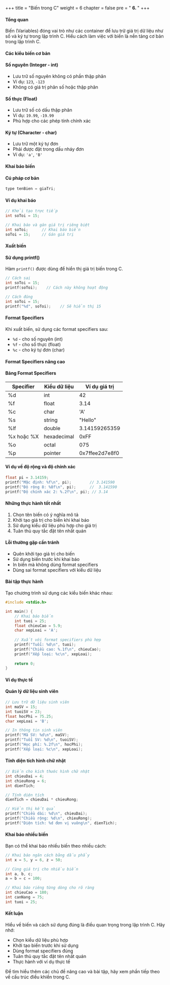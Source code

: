 +++
title = "Biến trong C" 
weight = 6
chapter = false
pre = " <b> 6. </b> "
+++

#### Tổng quan

Biến (Variables) đóng vai trò như các container để lưu trữ giá trị dữ liệu như số và ký tự trong lập trình C. Hiểu cách làm việc với biến là nền tảng cơ bản trong lập trình C.

#### Các kiểu biến cơ bản

#### Số nguyên (Integer - int)
- Lưu trữ số nguyên không có phần thập phân
- Ví dụ: `123`, `-123` 
- Không có giá trị phân số hoặc thập phân

#### Số thực (Float)
- Lưu trữ số có dấu thập phân
- Ví dụ: `19.99`, `-19.99`
- Phù hợp cho các phép tính chính xác

#### Ký tự (Character - char)  
- Lưu trữ một ký tự đơn
- Phải được đặt trong dấu nháy đơn
- Ví dụ: `'a'`, `'B'`

#### Khai báo biến

#### Cú pháp cơ bản
```c
type tenBien = giaTri;
```

#### Ví dụ khai báo
```c
// Khởi tạo trực tiếp
int soToi = 15;

// Khai báo và gán giá trị riêng biệt  
int soToi;      // Khai báo biến
soToi = 15;     // Gán giá trị
```

#### Xuất biến

#### Sử dụng printf()
Hàm `printf()` được dùng để hiển thị giá trị biến trong C.

```c
// Cách sai
int soToi = 15; 
printf(soToi);    // Cách này không hoạt động

// Cách đúng
int soToi = 15;
printf("%d", soToi);    // Sẽ hiển thị 15
```

#### Format Specifiers
Khi xuất biến, sử dụng các format specifiers sau:
- `%d` - cho số nguyên (int)
- `%f` - cho số thực (float) 
- `%c` - cho ký tự đơn (char)

#### Format Specifiers nâng cao

#### Bảng Format Specifiers
| Specifier | Kiểu dữ liệu | Ví dụ giá trị |
|-----------|--------------|---------------|
| %d | int | 42 |
| %f | float | 3.14 |
| %c | char | 'A' |
| %s | string | "Hello" |
| %lf | double | 3.14159265359 |
| %x hoặc %X | hexadecimal | 0xFF |
| %o | octal | 075 |
| %p | pointer | 0x7ffee2d7e8f0 |

#### Ví dụ về độ rộng và độ chính xác
```c
float pi = 3.14159;
printf("Mặc định: %f\n", pi);        // 3.141590
printf("Độ rộng 8: %8f\n", pi);      //  3.141590
printf("Độ chính xác 2: %.2f\n", pi); // 3.14
```

#### Những thực hành tốt nhất

1. Chọn tên biến có ý nghĩa mô tả
2. Khởi tạo giá trị cho biến khi khai báo
3. Sử dụng kiểu dữ liệu phù hợp cho giá trị
4. Tuân thủ quy tắc đặt tên nhất quán

#### Lỗi thường gặp cần tránh

- Quên khởi tạo giá trị cho biến
- Sử dụng biến trước khi khai báo
- In biến mà không dùng format specifiers
- Dùng sai format specifiers với kiểu dữ liệu

#### Bài tập thực hành

Tạo chương trình sử dụng các kiểu biến khác nhau:

```c
#include <stdio.h>

int main() {
    // Khai báo biến
    int tuoi = 25;
    float chieuCao = 5.9;
    char xepLoai = 'A';
    
    // Xuất với format specifiers phù hợp
    printf("Tuổi: %d\n", tuoi);
    printf("Chiều cao: %.1f\n", chieuCao);
    printf("Xếp loại: %c\n", xepLoai);
    
    return 0;
}
```

#### Ví dụ thực tế

#### Quản lý dữ liệu sinh viên
```c
// Lưu trữ dữ liệu sinh viên
int maSV = 15;
int tuoiSV = 23;
float hocPhi = 75.25;
char xepLoai = 'B';

// In thông tin sinh viên
printf("Mã SV: %d\n", maSV);
printf("Tuổi SV: %d\n", tuoiSV);
printf("Học phí: %.2f\n", hocPhi);
printf("Xếp loại: %c\n", xepLoai);
```

#### Tính diện tích hình chữ nhật
```c
// Biến cho kích thước hình chữ nhật
int chieuDai = 4;
int chieuRong = 6;
int dienTich;

// Tính diện tích
dienTich = chieuDai * chieuRong;

// Hiển thị kết quả
printf("Chiều dài: %d\n", chieuDai);
printf("Chiều rộng: %d\n", chieuRong);
printf("Diện tích: %d đơn vị vuông\n", dienTich);
```

#### Khai báo nhiều biến

Bạn có thể khai báo nhiều biến theo nhiều cách:

```c
// Khai báo ngăn cách bằng dấu phẩy
int x = 5, y = 6, z = 50;

// Cùng giá trị cho nhiều biến
int a, b, c;
a = b = c = 100;

// Khai báo riêng từng dòng cho rõ ràng
int chieuCao = 180;
int canNang = 75;
int tuoi = 25;
```

#### Kết luận

Hiểu về biến và cách sử dụng đúng là điều quan trọng trong lập trình C. Hãy nhớ:
- Chọn kiểu dữ liệu phù hợp
- Khởi tạo biến trước khi sử dụng
- Dùng format specifiers đúng
- Tuân thủ quy tắc đặt tên nhất quán
- Thực hành với ví dụ thực tế

Để tìm hiểu thêm các chủ đề nâng cao và bài tập, hãy xem phần tiếp theo về cấu trúc điều khiển trong C.